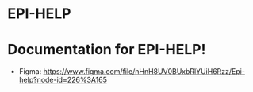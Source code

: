 # EPI-HELP


# Documentation for EPI-HELP!
+ Figma: https://www.figma.com/file/nHnH8UV0BUxbRlYUiH6Rzz/Epi-help?node-id=226%3A165



